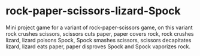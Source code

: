 # rock-paper-scissors-lizard-Spock
Mini project game for a variant of rock-paper-scissors game, on this variant rock crushes scissors, scissors cuts paper, paper covers rock, rock crushes lizard, lizard poisons Spock, Spock smashes scissors, scissors decapitates lizard, lizard eats paper, paper disproves Spock and Spock vaporizes rock.
